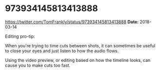 # 973934145813413888
https://twitter.com/TomFrankly/status/973934145813413888
**Date:** 2018-03-14

Editing pro-tip: 

When you're trying to time cuts between shots, it can sometimes be useful to close your eyes and just listen to how the audio flows.

Using the video preview, or editing based on how the timeline looks, can cause you to make cuts too fast.
